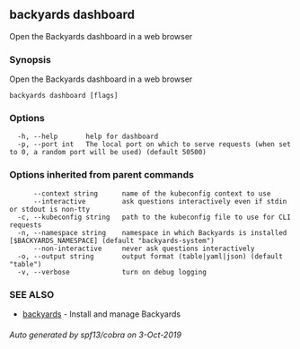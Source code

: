 ## backyards dashboard

Open the Backyards dashboard in a web browser

### Synopsis

Open the Backyards dashboard in a web browser

```
backyards dashboard [flags]
```

### Options

```
  -h, --help       help for dashboard
  -p, --port int   The local port on which to serve requests (when set to 0, a random port will be used) (default 50500)
```

### Options inherited from parent commands

```
      --context string      name of the kubeconfig context to use
      --interactive         ask questions interactively even if stdin or stdout is non-tty
  -c, --kubeconfig string   path to the kubeconfig file to use for CLI requests
  -n, --namespace string    namespace in which Backyards is installed [$BACKYARDS_NAMESPACE] (default "backyards-system")
      --non-interactive     never ask questions interactively
  -o, --output string       output format (table|yaml|json) (default "table")
  -v, --verbose             turn on debug logging
```

### SEE ALSO

* [backyards](backyards.md)	 - Install and manage Backyards

###### Auto generated by spf13/cobra on 3-Oct-2019
